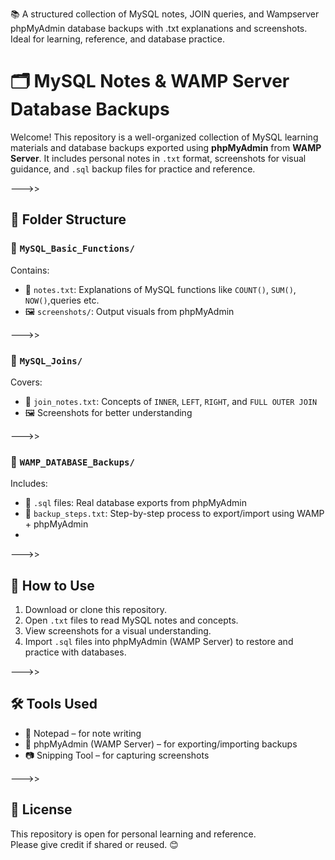 📚 A structured collection of MySQL notes, JOIN queries, and Wampserver phpMyAdmin database backups with .txt explanations and screenshots. Ideal for learning, reference, and database practice.

# 🗂️ MySQL Notes & WAMP Server Database Backups

Welcome! This repository is a well-organized collection of MySQL learning materials and database backups exported using **phpMyAdmin** from **WAMP Server**. It includes personal notes in `.txt` format, screenshots for visual guidance, and `.sql` backup files for practice and reference.

--->>

## 📁 Folder Structure

### 📌 `MySQL_Basic_Functions/`
Contains:
- 📄 `notes.txt`: Explanations of MySQL functions like `COUNT()`, `SUM()`, `NOW()`,queries etc.
- 🖼️ `screenshots/`: Output visuals from phpMyAdmin
  
--->>

### 📌 `MySQL_Joins/`
Covers:
- 📄 `join_notes.txt`: Concepts of `INNER`, `LEFT`, `RIGHT`, and `FULL OUTER JOIN`
- 🖼️ Screenshots for better understanding

--->>

### 📌 `WAMP_DATABASE_Backups/`
Includes:
- 🧾 `.sql` files: Real database exports from phpMyAdmin
- 📄 `backup_steps.txt`: Step-by-step process to export/import using WAMP + phpMyAdmin
- 
--->>

## 🚀 How to Use

1. Download or clone this repository.
2. Open `.txt` files to read MySQL notes and concepts.
3. View screenshots for a visual understanding.
4. Import `.sql` files into phpMyAdmin (WAMP Server) to restore and practice with databases.

--->>

## 🛠️ Tools Used

- 🧠 Notepad – for note writing
- 🧪 phpMyAdmin (WAMP Server) – for exporting/importing backups
- 📷 Snipping Tool – for capturing screenshots

--->>

## 📜 License

This repository is open for personal learning and reference.  
Please give credit if shared or reused. 😊
